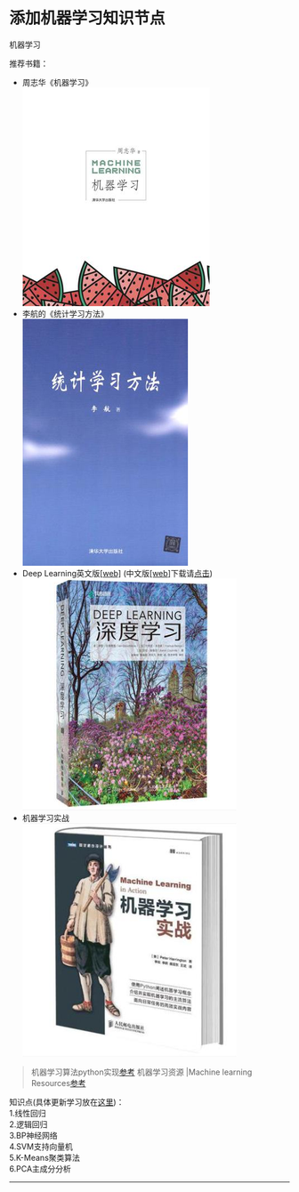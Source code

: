 # 添加机器学习知识节点
机器学习

推荐书籍：  
* 周志华《机器学习》     
![周志华书籍封面信息][img-1]
* 李航的《统计学习方法》    
![李航书籍封面][img-2]
* Deep Learning英文版[[web]][web-1]
(中文版[[web]][web-2]下载请[点击][web-3])  
![Deep Learning][img-3]
* 机器学习实战  
![machine in action][img-4]


> 机器学习算法python实现[参考][web-4] 
> 机器学习资源 |Machine learning Resources[参考][web-5]

知识点(具体更新学习放在[这里][web-mysite])：   
1.线性回归  
2.逻辑回归  
3.BP神经网络  
4.SVM支持向量机  
5.K-Means聚类算法  
6.PCA主成分分析  

---
[img-1]:img/book_2.jpg
[img-2]:img/book_1.jpg
[img-3]:img/book_Deep%20Learning.jpg
[img-4]:img/book_Machine%20Learning%20in%20Action.jpg
[web-1]:http://www.deeplearningbook.org/
[web-2]:https://github.com/exacity/deeplearningbook-chinese
[web-3]:https://github.com/exacity/deeplearningbook-chinese/releases/download/v0.5-beta/dlbook_cn_v0.5-beta.pdf
[web-4]:https://github.com/lawlite19/MachineLearning_Python
[web-5]:https://github.com/allmachinelearning/MachineLearning
[web-mysite]:https://github.com/PeterChenYijie/MachineLearningZeroToALL